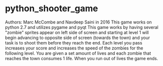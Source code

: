 # python_shooter_game
Authors: Marc McCombe and Navdeep Saini in 2016
This game works on python 2.7 and utilizes pygame and pyqt
This game works by having several "zombie" sprites appear on left side of screen and starting at level 1 will begin advancing to opposite side of screen (towards the town) and your task is to shoot them before they reach the end. Each level you pass increases your score and increases the speed of the zombies for the following level. You are given a set amount of lives and each zombie that reaches the town consumes 1 life. When you run out of lives the game ends.
